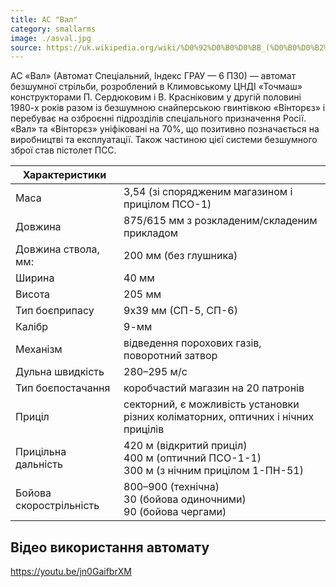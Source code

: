 ```yaml
---
title: АС "Вал"
category: smallarms
image: ./asval.jpg
source: https://uk.wikipedia.org/wiki/%D0%92%D0%B0%D0%BB_(%D0%B0%D0%B2%D1%82%D0%BE%D0%BC%D0%B0%D1%82)
---
```


АС «Вал» (Автомат Спеціальний, Індекс ГРАУ — 6 П30) — автомат безшумної стрільби, розроблений в Климовському ЦНДІ «Точмаш» конструкторами П. Сердюковим і В. Красніковим у другій половині 1980-х років разом із безшумною снайперською гвинтівкою «Вінторєз» і перебуває на озброєнні підрозділів спеціального призначення Росії. «Вал» та «Вінторєз» уніфіковані на 70%, що позитивно позначається на виробництві та експлуатації. Також частиною цієї системи безшумного зброї став пістолет ПСС.

| Характеристики          |                                                                                               |
| ----------------------- | --------------------------------------------------------------------------------------------- |
| Маса                    | 3,54 (зі спорядженим магазином і прицілом ПСО-1)                                              |
| Довжина                 | 875/615 мм з розкладеним/складеним прикладом                                                  |
| Довжина ствола, мм:     | 200 мм (без глушника)                                                                         |
| Ширина                  | 40 мм                                                                                         |
| Висота                  | 205 мм                                                                                        |
| Тип боєприпасу          | 9x39 мм (СП-5, СП-6)                                                                          |
| Калібр                  | 9-мм                                                                                          |
| Механізм                | відведення порохових газів, поворотний затвор                                                 |
| Дульна швидкість        | 280–295 м/с                                                                                   |
| Тип боєпостачання       | коробчастий магазин на 20 патронів                                                            |
| Приціл                  | секторний, є можливість установки різних коліматорних, оптичних і нічних прицілів             |
| Прицільна дальність     | 420 м (відкритий приціл) <br/>400 м (оптичний ПСО-1-1) <br/>300 м (з нічним прицілом 1-ПН-51) |
| Бойова скорострільність | 800–900 (технічна) <br/>30 (бойова одиночними) <br/>90 (бойова чергами)                       |

## Відео використання автомату

https://youtu.be/jn0GaifbrXM
